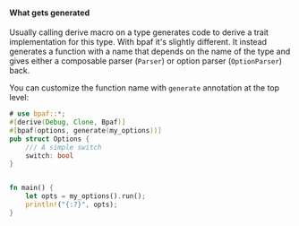 #### What gets generated

Usually calling derive macro on a type generates code to derive a trait implementation for this
type. With bpaf it's slightly different. It instead generates a function with a name that
depends on the name of the type and gives either a composable parser (`Parser`) or option parser
(`OptionParser`) back.

You can customize the function name with `generate` annotation at the top level:

```rust
# use bpaf::*;
#[derive(Debug, Clone, Bpaf)]
#[bpaf(options, generate(my_options))]
pub struct Options {
    /// A simple switch
    switch: bool
}


fn main() {
    let opts = my_options().run();
    println!("{:?}", opts);
}
```
